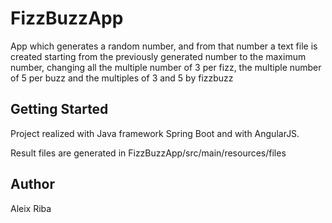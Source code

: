 # FizzBuzzApp
App which generates a random number, and from that number a text file is created starting from the previously generated number to the maximum number, changing all the multiple number of 3 per fizz, the multiple number of 5 per buzz and the multiples of 3 and 5 by fizzbuzz

## Getting Started
Project realized with Java framework Spring Boot and with AngularJS.

Result files are generated in FizzBuzzApp/src/main/resources/files

## Author
Aleix Riba
